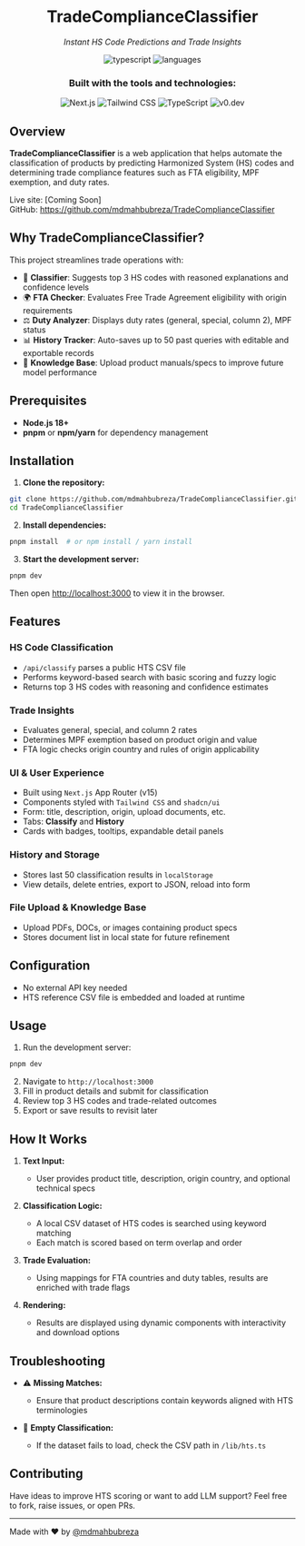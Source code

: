 <div align="center">

# TradeComplianceClassifier

_Instant HS Code Predictions and Trade Insights_

![typescript](https://img.shields.io/badge/TypeScript-100%25-blue)
![languages](https://img.shields.io/badge/languages-3-blue)

### Built with the tools and technologies:

![Next.js](https://img.shields.io/badge/Next.js-black?logo=next.js&logoColor=white) ![Tailwind CSS](https://img.shields.io/badge/TailwindCSS-06B6D4?logo=tailwindcss&logoColor=white) ![TypeScript](https://img.shields.io/badge/TypeScript-blue?logo=typescript&logoColor=white) ![v0.dev](https://img.shields.io/badge/v0.dev-black?logo=data:image/svg+xml;base64,...)

</div>

## Overview

**TradeComplianceClassifier** is a web application that helps automate the classification of products by predicting Harmonized System (HS) codes and determining trade compliance features such as FTA eligibility, MPF exemption, and duty rates.

Live site: [Coming Soon]  
GitHub: https://github.com/mdmahbubreza/TradeComplianceClassifier

## Why TradeComplianceClassifier?

This project streamlines trade operations with:

- 🧰 **Classifier**: Suggests top 3 HS codes with reasoned explanations and confidence levels
- 🌍 **FTA Checker**: Evaluates Free Trade Agreement eligibility with origin requirements
- ⚖️ **Duty Analyzer**: Displays duty rates (general, special, column 2), MPF status
- 📊 **History Tracker**: Auto-saves up to 50 past queries with editable and exportable records
- 📄 **Knowledge Base**: Upload product manuals/specs to improve future model performance

## Prerequisites

- **Node.js 18+**
- **pnpm** or **npm/yarn** for dependency management

## Installation

1. **Clone the repository:**

```bash
git clone https://github.com/mdmahbubreza/TradeComplianceClassifier.git
cd TradeComplianceClassifier
```

2. **Install dependencies:**

```bash
pnpm install  # or npm install / yarn install
```

3. **Start the development server:**

```bash
pnpm dev
```

Then open [http://localhost:3000](http://localhost:3000) to view it in the browser.

## Features

### HS Code Classification
- `/api/classify` parses a public HTS CSV file
- Performs keyword-based search with basic scoring and fuzzy logic
- Returns top 3 HS codes with reasoning and confidence estimates

### Trade Insights
- Evaluates general, special, and column 2 rates
- Determines MPF exemption based on product origin and value
- FTA logic checks origin country and rules of origin applicability

### UI & User Experience
- Built using `Next.js` App Router (v15)
- Components styled with `Tailwind CSS` and `shadcn/ui`
- Form: title, description, origin, upload documents, etc.
- Tabs: **Classify** and **History**
- Cards with badges, tooltips, expandable detail panels

### History and Storage
- Stores last 50 classification results in `localStorage`
- View details, delete entries, export to JSON, reload into form

### File Upload & Knowledge Base
- Upload PDFs, DOCs, or images containing product specs
- Stores document list in local state for future refinement

## Configuration

- No external API key needed
- HTS reference CSV file is embedded and loaded at runtime

## Usage

1. Run the development server:
```bash
pnpm dev
```
2. Navigate to `http://localhost:3000`
3. Fill in product details and submit for classification
4. Review top 3 HS codes and trade-related outcomes
5. Export or save results to revisit later

## How It Works

1. **Text Input:**
   - User provides product title, description, origin country, and optional technical specs

2. **Classification Logic:**
   - A local CSV dataset of HTS codes is searched using keyword matching
   - Each match is scored based on term overlap and order

3. **Trade Evaluation:**
   - Using mappings for FTA countries and duty tables, results are enriched with trade flags

4. **Rendering:**
   - Results are displayed using dynamic components with interactivity and download options

## Troubleshooting

- ⚠️ **Missing Matches:**
  - Ensure that product descriptions contain keywords aligned with HTS terminologies

- 🚧 **Empty Classification:**
  - If the dataset fails to load, check the CSV path in `/lib/hts.ts`

## Contributing

Have ideas to improve HTS scoring or want to add LLM support? Feel free to fork, raise issues, or open PRs.

---

Made with ❤️ by [@mdmahbubreza](https://github.com/mdmahbubreza)
